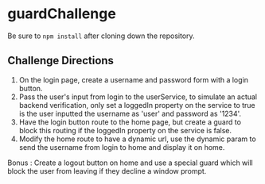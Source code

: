 # guardChallenge

Be sure to `npm install` after cloning down the repository.

## Challenge Directions 

1. On the login page, create a username and password form with a login button. 
2. Pass the user's input from login to the userService, to simulate an actual backend verification, only set a loggedIn property on the service to true is the user inputted the username as 'user' and password as '1234'. 
3. Have the login button route to the home page, but create a guard to block this routing if the loggedIn property on the service is false.
4. Modify the home route to have a dynamic url, use the dynamic param to send the username from login to home and display it on home.

Bonus : Create a logout button on home and use a special guard which will block the user from leaving if they decline a window prompt. 
